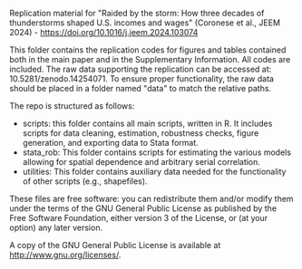 Replication material for "Raided by the storm: How three decades of thunderstorms shaped U.S. incomes and wages" (Coronese et al., JEEM 2024) - https://doi.org/10.1016/j.jeem.2024.103074 

This folder contains the replication codes for figures and tables contained both in the main paper and in the Supplementary Information. All codes are included. The raw data supporting the replication can be accessed at: 10.5281/zenodo.14254071. To ensure proper functionality, the raw data should be placed in a folder named "data" to match the relative paths.

The repo is structured as follows:

- scripts: this folder contains all main scripts, written in R. It includes scripts for data cleaning, estimation, robustness checks, figure generation, and exporting data to Stata format.
- stata_rob: This folder contains scripts for estimating the various models allowing for spatial dependence and arbitrary serial correlation.
- utilities: This folder contains auxiliary data needed for the functionality of other scripts (e.g., shapefiles).

These files are free software: you can redistribute them and/or modify them under the terms of the GNU General Public License as published by the Free Software Foundation, either version 3 of the License, or (at your option) any later version.

A copy of the GNU General Public License is available at http://www.gnu.org/licenses/.
